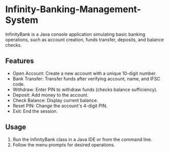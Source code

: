 # Infinity-Banking-Management-System

InfinityBank is a Java console application simulating basic banking operations, such as account creation, funds transfer, deposits, and balance checks.

## Features

- Open Account: Create a new account with a unique 10-digit number.
- Bank Transfer: Transfer funds after verifying account, name, and IFSC code.
- Withdraw: Enter PIN to withdraw funds (checks balance sufficiency).
- Deposit: Add money to the account.
- Check Balance: Display current balance.
- Reset PIN: Change the account's 4-digit PIN.
- Exit: End the session.

## Usage

1. Run the InfinityBank class in a Java IDE or from the command line.
2. Follow the menu prompts for desired operations.
